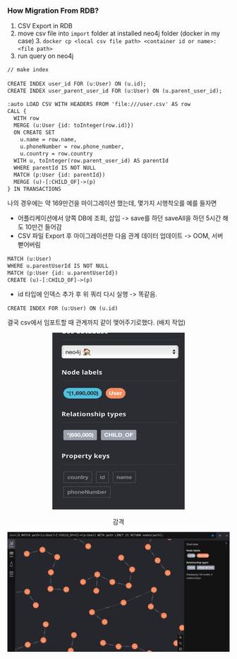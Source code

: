 
### How Migration From RDB?
1. CSV Export in RDB
2. move csv file into `import` folder at installed neo4j folder (docker in my case)
   3. `docker cp <local csv file path> <container id or name>:<file path>`
4. run query on neo4j
```cypher
// make index

CREATE INDEX user_id FOR (u:User) ON (u.id);
CREATE INDEX user_parent_user_id FOR (u:User) ON (u.parent_user_id);
```
```cypher
:auto LOAD CSV WITH HEADERS FROM 'file:///user.csv' AS row
CALL {
  WITH row
  MERGE (u:User {id: toInteger(row.id)})
  ON CREATE SET
    u.name = row.name,
    u.phoneNumber = row.phone_number,
    u.country = row.country
  WITH u, toInteger(row.parent_user_id) AS parentId
  WHERE parentId IS NOT NULL
  MATCH (p:User {id: parentId})
  MERGE (u)-[:CHILD_OF]->(p)
} IN TRANSACTIONS
```

나의 경우에는 약 169만건을 마이그레이션 했는데, 몇가지 시행착오를 예를 들자면
* 어플리케이션에서 양쪽 DB에 조회, 삽입 -> save를 하던 saveAll을 하던 5시간 해도 10만건 들어감
* CSV 파일 Export 후 마이그레이션한 다음 관계 데이터 업데이트 -> OOM, 서버 뻗어버림
```cypher
MATCH (u:User)
WHERE u.parentUserId IS NOT NULL 
MATCH (p:User {id: u.parentUserId})
CREATE (u)-[:CHILD_OF]->(p)
```
* id 타입에 인덱스 추가 후 위 쿼리 다시 실행 -> 똑같음.
```cypher
CREATE INDEX FOR (u:User) ON (u.id)
```
결국 csv에서 임포트할 때 관계까지 같이 맺어주기로했다. (배치 작업)
<center>
<img
src="./resource/screenshot_1.png"
alt="감격"
width="300"
height="400"
/>
<p>감격</p></center>

![감격2](./resource/screenshot_2.png)
